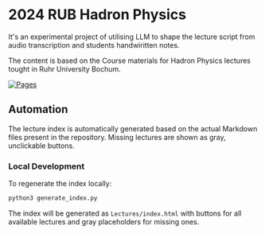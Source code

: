 # 2024 RUB Hadron Physics

It's an experimental project of utilising LLM to shape the lecture script from audio transcription and students handwiritten notes.

The content is based on the Course materials for Hadron Physics lectures tought in Ruhr University Bochum.

[![Pages](https://img.shields.io/badge/Pages-RUB%20Hadron%20Physics-blue)](https://mmikhasenko.github.io/LM-Notes-HadronPhysics/)

## Automation

The lecture index is automatically generated based on the actual Markdown files present in the repository. Missing lectures are shown as gray, unclickable buttons.

### Local Development

To regenerate the index locally:
```bash
python3 generate_index.py
```

The index will be generated as `Lectures/index.html` with buttons for all available lectures and gray placeholders for missing ones.
